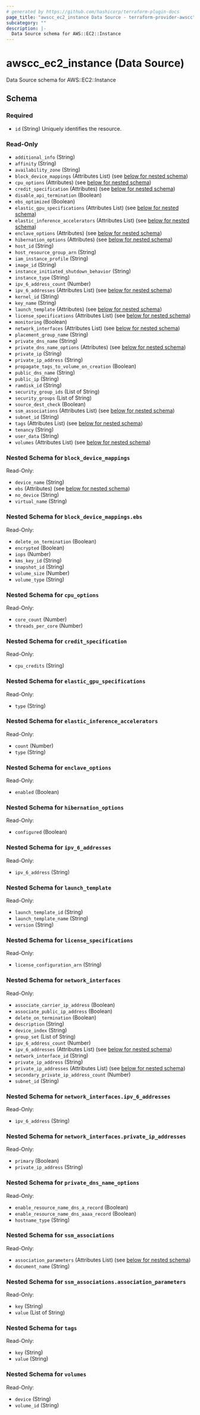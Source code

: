 ```yaml
---
# generated by https://github.com/hashicorp/terraform-plugin-docs
page_title: "awscc_ec2_instance Data Source - terraform-provider-awscc"
subcategory: ""
description: |-
  Data Source schema for AWS::EC2::Instance
---
```


# awscc_ec2_instance (Data Source)

Data Source schema for AWS::EC2::Instance



<!-- schema generated by tfplugindocs -->
## Schema

### Required

- `id` (String) Uniquely identifies the resource.

### Read-Only

- `additional_info` (String)
- `affinity` (String)
- `availability_zone` (String)
- `block_device_mappings` (Attributes List) (see [below for nested schema](#nestedatt--block_device_mappings))
- `cpu_options` (Attributes) (see [below for nested schema](#nestedatt--cpu_options))
- `credit_specification` (Attributes) (see [below for nested schema](#nestedatt--credit_specification))
- `disable_api_termination` (Boolean)
- `ebs_optimized` (Boolean)
- `elastic_gpu_specifications` (Attributes List) (see [below for nested schema](#nestedatt--elastic_gpu_specifications))
- `elastic_inference_accelerators` (Attributes List) (see [below for nested schema](#nestedatt--elastic_inference_accelerators))
- `enclave_options` (Attributes) (see [below for nested schema](#nestedatt--enclave_options))
- `hibernation_options` (Attributes) (see [below for nested schema](#nestedatt--hibernation_options))
- `host_id` (String)
- `host_resource_group_arn` (String)
- `iam_instance_profile` (String)
- `image_id` (String)
- `instance_initiated_shutdown_behavior` (String)
- `instance_type` (String)
- `ipv_6_address_count` (Number)
- `ipv_6_addresses` (Attributes List) (see [below for nested schema](#nestedatt--ipv_6_addresses))
- `kernel_id` (String)
- `key_name` (String)
- `launch_template` (Attributes) (see [below for nested schema](#nestedatt--launch_template))
- `license_specifications` (Attributes List) (see [below for nested schema](#nestedatt--license_specifications))
- `monitoring` (Boolean)
- `network_interfaces` (Attributes List) (see [below for nested schema](#nestedatt--network_interfaces))
- `placement_group_name` (String)
- `private_dns_name` (String)
- `private_dns_name_options` (Attributes) (see [below for nested schema](#nestedatt--private_dns_name_options))
- `private_ip` (String)
- `private_ip_address` (String)
- `propagate_tags_to_volume_on_creation` (Boolean)
- `public_dns_name` (String)
- `public_ip` (String)
- `ramdisk_id` (String)
- `security_group_ids` (List of String)
- `security_groups` (List of String)
- `source_dest_check` (Boolean)
- `ssm_associations` (Attributes List) (see [below for nested schema](#nestedatt--ssm_associations))
- `subnet_id` (String)
- `tags` (Attributes List) (see [below for nested schema](#nestedatt--tags))
- `tenancy` (String)
- `user_data` (String)
- `volumes` (Attributes List) (see [below for nested schema](#nestedatt--volumes))

<a id="nestedatt--block_device_mappings"></a>
### Nested Schema for `block_device_mappings`

Read-Only:

- `device_name` (String)
- `ebs` (Attributes) (see [below for nested schema](#nestedatt--block_device_mappings--ebs))
- `no_device` (String)
- `virtual_name` (String)

<a id="nestedatt--block_device_mappings--ebs"></a>
### Nested Schema for `block_device_mappings.ebs`

Read-Only:

- `delete_on_termination` (Boolean)
- `encrypted` (Boolean)
- `iops` (Number)
- `kms_key_id` (String)
- `snapshot_id` (String)
- `volume_size` (Number)
- `volume_type` (String)



<a id="nestedatt--cpu_options"></a>
### Nested Schema for `cpu_options`

Read-Only:

- `core_count` (Number)
- `threads_per_core` (Number)


<a id="nestedatt--credit_specification"></a>
### Nested Schema for `credit_specification`

Read-Only:

- `cpu_credits` (String)


<a id="nestedatt--elastic_gpu_specifications"></a>
### Nested Schema for `elastic_gpu_specifications`

Read-Only:

- `type` (String)


<a id="nestedatt--elastic_inference_accelerators"></a>
### Nested Schema for `elastic_inference_accelerators`

Read-Only:

- `count` (Number)
- `type` (String)


<a id="nestedatt--enclave_options"></a>
### Nested Schema for `enclave_options`

Read-Only:

- `enabled` (Boolean)


<a id="nestedatt--hibernation_options"></a>
### Nested Schema for `hibernation_options`

Read-Only:

- `configured` (Boolean)


<a id="nestedatt--ipv_6_addresses"></a>
### Nested Schema for `ipv_6_addresses`

Read-Only:

- `ipv_6_address` (String)


<a id="nestedatt--launch_template"></a>
### Nested Schema for `launch_template`

Read-Only:

- `launch_template_id` (String)
- `launch_template_name` (String)
- `version` (String)


<a id="nestedatt--license_specifications"></a>
### Nested Schema for `license_specifications`

Read-Only:

- `license_configuration_arn` (String)


<a id="nestedatt--network_interfaces"></a>
### Nested Schema for `network_interfaces`

Read-Only:

- `associate_carrier_ip_address` (Boolean)
- `associate_public_ip_address` (Boolean)
- `delete_on_termination` (Boolean)
- `description` (String)
- `device_index` (String)
- `group_set` (List of String)
- `ipv_6_address_count` (Number)
- `ipv_6_addresses` (Attributes List) (see [below for nested schema](#nestedatt--network_interfaces--ipv_6_addresses))
- `network_interface_id` (String)
- `private_ip_address` (String)
- `private_ip_addresses` (Attributes List) (see [below for nested schema](#nestedatt--network_interfaces--private_ip_addresses))
- `secondary_private_ip_address_count` (Number)
- `subnet_id` (String)

<a id="nestedatt--network_interfaces--ipv_6_addresses"></a>
### Nested Schema for `network_interfaces.ipv_6_addresses`

Read-Only:

- `ipv_6_address` (String)


<a id="nestedatt--network_interfaces--private_ip_addresses"></a>
### Nested Schema for `network_interfaces.private_ip_addresses`

Read-Only:

- `primary` (Boolean)
- `private_ip_address` (String)



<a id="nestedatt--private_dns_name_options"></a>
### Nested Schema for `private_dns_name_options`

Read-Only:

- `enable_resource_name_dns_a_record` (Boolean)
- `enable_resource_name_dns_aaaa_record` (Boolean)
- `hostname_type` (String)


<a id="nestedatt--ssm_associations"></a>
### Nested Schema for `ssm_associations`

Read-Only:

- `association_parameters` (Attributes List) (see [below for nested schema](#nestedatt--ssm_associations--association_parameters))
- `document_name` (String)

<a id="nestedatt--ssm_associations--association_parameters"></a>
### Nested Schema for `ssm_associations.association_parameters`

Read-Only:

- `key` (String)
- `value` (List of String)



<a id="nestedatt--tags"></a>
### Nested Schema for `tags`

Read-Only:

- `key` (String)
- `value` (String)


<a id="nestedatt--volumes"></a>
### Nested Schema for `volumes`

Read-Only:

- `device` (String)
- `volume_id` (String)
